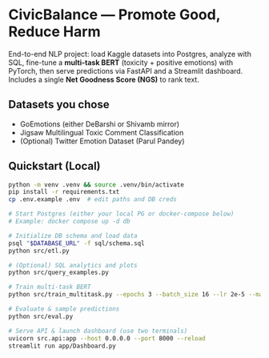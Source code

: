 # CivicBalance — Promote Good, Reduce Harm

End-to-end NLP project: load Kaggle datasets into Postgres, analyze with SQL, fine-tune a **multi-task BERT** (toxicity + positive emotions) with PyTorch, then serve predictions via FastAPI and a Streamlit dashboard. Includes a single **Net Goodness Score (NGS)** to rank text.

## Datasets you chose
- GoEmotions (either DeBarshi or Shivamb mirror)
- Jigsaw Multilingual Toxic Comment Classification
- (Optional) Twitter Emotion Dataset (Parul Pandey)

## Quickstart (Local)
```bash
python -m venv .venv && source .venv/bin/activate
pip install -r requirements.txt
cp .env.example .env  # edit paths and DB creds

# Start Postgres (either your local PG or docker-compose below)
# Example: docker compose up -d db

# Initialize DB schema and load data
psql "$DATABASE_URL" -f sql/schema.sql
python src/etl.py

# (Optional) SQL analytics and plots
python src/query_examples.py

# Train multi-task BERT
python src/train_multitask.py --epochs 3 --batch_size 16 --lr 2e-5 --max_len 192

# Evaluate & sample predictions
python src/eval.py

# Serve API & launch dashboard (use two terminals)
uvicorn src.api:app --host 0.0.0.0 --port 8000 --reload
streamlit run app/Dashboard.py